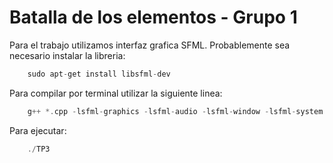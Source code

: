 # Batalla de los elementos - Grupo 1

Para el trabajo utilizamos interfaz grafica SFML. Probablemente sea necesario instalar la libreria:
```c++
    sudo apt-get install libsfml-dev
```

Para compilar por terminal utilizar la siguiente linea:
```c++
    g++ *.cpp -lsfml-graphics -lsfml-audio -lsfml-window -lsfml-system -o TP3
```

Para ejecutar: 
```c++
    ./TP3
```
